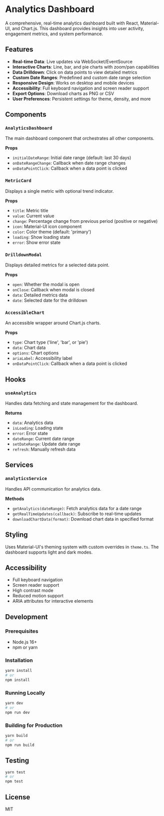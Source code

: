 # Analytics Dashboard

A comprehensive, real-time analytics dashboard built with React, Material-UI, and Chart.js. This dashboard provides insights into user activity, engagement metrics, and system performance.

## Features

- **Real-time Data**: Live updates via WebSocket/EventSource
- **Interactive Charts**: Line, bar, and pie charts with zoom/pan capabilities
- **Data Drilldown**: Click on data points to view detailed metrics
- **Custom Date Ranges**: Predefined and custom date range selection
- **Responsive Design**: Works on desktop and mobile devices
- **Accessibility**: Full keyboard navigation and screen reader support
- **Export Options**: Download charts as PNG or CSV
- **User Preferences**: Persistent settings for theme, density, and more

## Components

### `AnalyticsDashboard`

The main dashboard component that orchestrates all other components.

**Props**
- `initialDateRange`: Initial date range (default: last 30 days)
- `onDateRangeChange`: Callback when date range changes
- `onDataPointClick`: Callback when a data point is clicked

### `MetricCard`

Displays a single metric with optional trend indicator.

**Props**
- `title`: Metric title
- `value`: Current value
- `change`: Percentage change from previous period (positive or negative)
- `icon`: Material-UI icon component
- `color`: Color theme (default: 'primary')
- `loading`: Show loading state
- `error`: Show error state

### `DrilldownModal`

Displays detailed metrics for a selected data point.

**Props**
- `open`: Whether the modal is open
- `onClose`: Callback when modal is closed
- `data`: Detailed metrics data
- `date`: Selected date for the drilldown

### `AccessibleChart`

An accessible wrapper around Chart.js charts.

**Props**
- `type`: Chart type ('line', 'bar', or 'pie')
- `data`: Chart data
- `options`: Chart options
- `ariaLabel`: Accessibility label
- `onDataPointClick`: Callback when a data point is clicked

## Hooks

### `useAnalytics`

Handles data fetching and state management for the dashboard.

**Returns**
- `data`: Analytics data
- `isLoading`: Loading state
- `error`: Error state
- `dateRange`: Current date range
- `setDateRange`: Update date range
- `refresh`: Manually refresh data

## Services

### `analyticsService`

Handles API communication for analytics data.

**Methods**
- `getAnalytics(dateRange)`: Fetch analytics data for a date range
- `getRealTimeUpdates(callback)`: Subscribe to real-time updates
- `downloadChartData(format)`: Download chart data in specified format

## Styling

Uses Material-UI's theming system with custom overrides in `theme.ts`. The dashboard supports light and dark modes.

## Accessibility

- Full keyboard navigation
- Screen reader support
- High contrast mode
- Reduced motion support
- ARIA attributes for interactive elements

## Development

### Prerequisites

- Node.js 16+
- npm or yarn

### Installation

```bash
yarn install
# or
npm install
```

### Running Locally

```bash
yarn dev
# or
npm run dev
```

### Building for Production

```bash
yarn build
# or
npm run build
```

## Testing

```bash
yarn test
# or
npm test
```

## License

MIT
